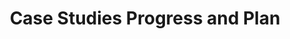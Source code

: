 ---
delivpath: /document/deliverable/D7.5.pdf
year: 2022
delivcode: D7.5
title: Case Studies Progress and Plan
---